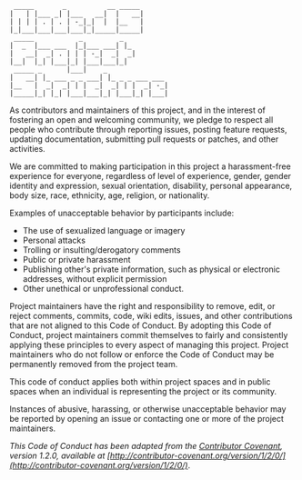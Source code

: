 ```
 _____       _          __ _____       
|   | |___ _| |___   __|  |   __|      
| | | | . | . | -_|_|  |  |__   |      
|_|___|___|___|___|_|_____|_____|      
 _____           _         _           
|  _  |___ ___  |_|___ ___| |_         
|   __|  _| . | | | -_|  _|  _|        
|__|  |_| |___|_| |___|___|_|          
 _____ _      |___|    _
|   __| |_ ___ _ _ ___| |_ _ _ ___ ___ 
|__   |  _|  _| | |  _|  _| | |  _| -_|
|_____|_| |_| |___|___|_| |___|_| |___|
```

As contributors and maintainers of this project, and in the interest of  fostering an open and welcoming community, we pledge to respect all people who  contribute through reporting issues, posting feature requests, updating  documentation, submitting pull requests or patches, and other activities.

We are committed to making participation in this project a harassment-free  experience for everyone, regardless of level of experience, gender, gender  identity and expression, sexual orientation, disability, personal appearance,  body size, race, ethnicity, age, religion, or nationality.

Examples of unacceptable behavior by participants include:

* The use of sexualized language or imagery
* Personal attacks
* Trolling or insulting/derogatory comments
* Public or private harassment
* Publishing other's private information, such as physical or electronic  addresses, without explicit permission
* Other unethical or unprofessional conduct.

Project maintainers have the right and responsibility to remove, edit, or  reject comments, commits, code, wiki edits, issues, and other contributions  that are not aligned to this Code of Conduct. By adopting this Code of Conduct,  project maintainers commit themselves to fairly and consistently applying these  principles to every aspect of managing this project. Project maintainers who  do not follow or enforce the Code of Conduct may be permanently removed from  the project team.

This code of conduct applies both within project spaces and in public spaces  when an individual is representing the project or its community.

Instances of abusive, harassing, or otherwise unacceptable behavior may be  reported by opening an issue or contacting one or more of the project  maintainers.

*This Code of Conduct has been adapted from the [Contributor Covenant](http://contributor-covenant.org), version 1.2.0, available at  [http://contributor-covenant.org/version/1/2/0/](http://contributor-covenant.org/version/1/2/0/)*.
